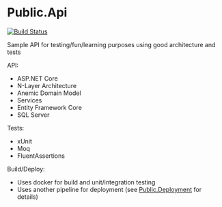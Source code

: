# Public.Api

[![Build Status](https://dev.azure.com/MichaelTrullasGarcia/Public/_apis/build/status%2FPublic.Api%20-%20Build?branchName=main)](https://dev.azure.com/MichaelTrullasGarcia/Public/_build/latest?definitionId=3&branchName=main)

Sample API for testing/fun/learning purposes using good architecture and tests

API:
- ASP.NET Core
- N-Layer Architecture
- Anemic Domain Model
- Services
- Entity Framework Core
- SQL Server

Tests:
- xUnit
- Moq
- FluentAssertions

Build/Deploy:
- Uses docker for build and unit/integration testing
- Uses another pipeline for deployment (see [Public.Deployment](https://github.com/michaeltg17/Public.Deployment) for details)
